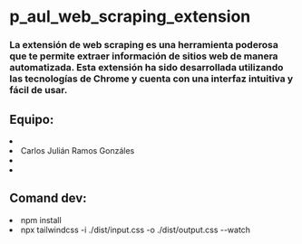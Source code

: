 # p_aul_web_scraping_extension
<h3>La extensión de web scraping es una herramienta poderosa que te permite extraer información de sitios web de manera automatizada. Esta extensión ha sido desarrollada utilizando las tecnologías de Chrome y cuenta con una interfaz intuitiva y fácil de usar.
</h3>

<h2>Equipo:</h2>
<li></li>
<li>Carlos Julián Ramos Gonzáles</li>
<li></li>
<li></li>

<h2>Comand dev:</h2>
<li>npm install</li>
<li>npx tailwindcss -i ./dist/input.css -o ./dist/output.css --watch </li>